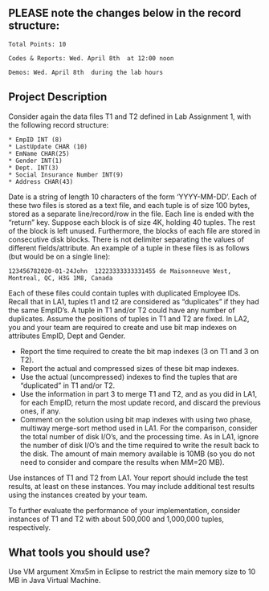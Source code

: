## PLEASE note the changes below in the record structure:
```
Total Points: 10

Codes & Reports: Wed. April 8th  at 12:00 noon

Demos: Wed. April 8th  during the lab hours
```
## Project Description

Consider again the data files T1 and T2 defined in Lab Assignment 1, with the following record structure:
```
* EmpID INT (8)
* LastUpdate CHAR (10)
* EmName CHAR(25)
* Gender INT(1)
* Dept. INT(3)
* Social Insurance Number INT(9)
* Address CHAR(43)
```


Date is a string of length 10 characters of the form ‘YYYY-MM-DD’. Each of these two files is stored as a text file, and each tuple is of size 100 bytes, stored as a separate line/record/row in the file. Each line is ended with the “return” key. Suppose each block is of size 4K, holding 40 tuples. The rest of the block is left unused. Furthermore, the blocks of each file are stored in consecutive disk blocks. There is not delimiter separating the values of different fields/attribute. An example of a tuple in these files is as follows (but would be on a single line):
```
123456782020-01-24John	12223333333331455 de Maisonneuve West, Montreal, QC, H3G 1M8, Canada
```
Each of these files could contain tuples with duplicated Employee IDs. Recall that in LA1, tuples t1 and t2 are considered as “duplicates” if they had the same EmpID’s. A tuple in T1 and/or T2 could have any number of duplicates. Assume the positions of tuples in T1 and T2 are fixed. In LA2, you and your team are required to create and use bit map indexes on attributes EmpID, Dept and Gender.
* Report the time required to create the bit map indexes (3 on T1 and 3 on T2).
* Report the actual and compressed sizes of these bit map indexes.
* Use the actual (uncompressed) indexes to find the tuples that are “duplicated” in T1 and/or T2.
* Use the information in part 3 to merge T1 and T2, and as you did in LA1, for each EmpID, return the most update record, and discard the previous ones, if any.
* Comment on the solution using bit map indexes with using two phase, multiway merge-sort method used in LA1. For the comparison, consider the total number of disk I/O’s, and the processing time. As in LA1, ignore the number of disk I/O’s and the time required to write the result back to the disk. The amount of main memory available is 10MB (so you do not need to consider and compare the results when MM=20 MB).

Use instances of T1 and T2 from LA1. Your report should include the test results, at least on these instances. You may include additional test results using the instances created by your team.

To further evaluate the performance of your implementation, consider instances of T1 and T2 with about 500,000 and 1,000,000 tuples, respectively.

## What tools you should use?
Use VM argument Xmx5m in Eclipse to restrict the main memory size to 10 MB in Java Virtual Machine.


